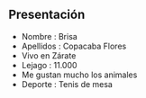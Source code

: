 ## Presentación

- Nombre : Brisa
- Apellidos : Copacaba Flores
- Vivo en Zárate
- Lejago : 11.000
- Me gustan mucho los animales 
- Deporte : Tenis de mesa 

